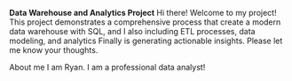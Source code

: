 **Data Warehouse and Analytics Project**
Hi there! Welcome to my project!
This project demonstrates a comprehensive process that create a modern data warehouse with SQL, and I also including ETL processes, data modeling, and analytics
Finally is generating actionable insights.
Please let me know your thoughts.

About me
I am Ryan. I am a professional data analyst!
